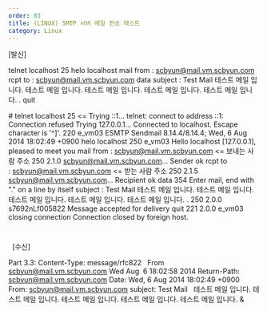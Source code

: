 ```yaml
---
order: 83
title: (LINUX) SMTP 서버 메일 전송 테스트
category: Linux
---
```


[발신]

telnet localhost 25
helo localhost
mail from : scbyun@mail.vm.scbyun.com
rcpt to : scbyun@mail.vm.scbyun.com
data
subject : Test Mail
테스트 메일 입니다.
테스트 메일 입니다.
테스트 메일 입니다.
테스트 메일 입니다.
테스트 메일 입니다.
.
quit
 

# telnet localhost 25 <=
Trying ::1...
telnet: connect to address ::1: Connection refused
Trying 127.0.0.1...
Connected to localhost.
Escape character is '^]'.
220 e_vm03 ESMTP Sendmail 8.14.4/8.14.4; Wed, 6 Aug 2014 18:02:49 +0900
helo localhost
250 e_vm03 Hello localhost [127.0.0.1], pleased to meet you
mail from : scbyun@mail.vm.scbyun.com <= 보내는 사람 주소
250 2.1.0 scbyun@mail.vm.scbyun.com... Sender ok
rcpt to : scbyun@mail.vm.scbyun.com <= 받는 사람 주소
250 2.1.5 scbyun@mail.vm.scbyun.com... Recipient ok
data
354 Enter mail, end with "." on a line by itself
subject : Test Mail
테스트 메일 입니다.
테스트 메일 입니다.
테스트 메일 입니다.
테스트 메일 입니다.
테스트 메일 입니다.
.
250 2.0.0 s7692nLf005822 Message accepted for delivery
quit
221 2.0.0 e_vm03 closing connection
Connection closed by foreign host.
#
 
[수신]

Part 3.3:
Content-Type: message/rfc822
 
From scbyun@mail.vm.scbyun.com Wed Aug  6 18:02:58 2014
Return-Path: <scbyun@mail.vm.scbyun.com>
Date: Wed, 6 Aug 2014 18:02:49 +0900
From: scbyun@mail.vm.scbyun.com
subject: Test Mail
 
테스트 메일 입니다.
테스트 메일 입니다.
테스트 메일 입니다.
테스트 메일 입니다.
테스트 메일 입니다.
&
 
